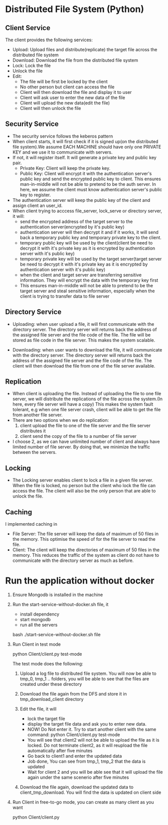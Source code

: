 # Distributed File System (Python)

## Client Service

The client provides the following services:

  - Upload: Upload files and distribute(replicate) the target file across the distributed file system
  - Download: Download the file from the distributed file system
  - Lock: Lock the file
  - Unlock the file
  - Edit: 
    - The file will be first be locked by the client
    - No other person but client can access the file
    - Client will then download the file and display it to user
    - Client will ask user to enter the new data of the file
    - Client will upload the new data(edit the file)
    - Client will then unlock the file
          
 ## Security Service
 
 - The security service follows the keberos pattern
 - When client starts, it will first check if it is signed up(on the distributed file system).We assume EACH MACHINE should have only one PRIVATE KEY and we use it to communicate with servers.
 - If not, it will register itself. It will generate a private key and public key pair. 
     - Private Key: Client will keep the private key. 
     - Public Key: Client will encrypt it with the authentication server's public key and send the encrypted public key to client. This ensures man-in-middle will not be able to pretend to be the auth server.
     In here, we assume the client must know authentication server's public key to register.
 - The authentication server will keep the public key of the client and assign client an user_id.
 - When client trying to acccess file_server, lock_serve or directory server, it will:
    - send the encrypted address of the target server to the authentication server(encrypted by it's public key)
    - authentication server will then decrypt it and if it works, it will send back a temporary public key and temporary private key to the client.
    - temporary public key will be used by the client(client be need to decrypt it with it's private key as it is encrypted by authentication server with it's public key)
    - temporary private key will be used by the target server(target server be need to decrypt it with it's private key as it is encrypted by authentication server with it's public key)
    - when the client and target server are transferring sensitive information. They will encrypt the data with the temporary key first
    - This ensures man-in-middle will not be able to pretend to be the target server and steal sensitive information, especially when the client is trying to  transfer data to file server

## Directory Service
  - Uploading: when user upload a file, it will first communicate with the directory server. The directory server will returns back the address of the assigned file server and the file code of the file. 
  The file will be stored as file code in the file server. This makes the system scalable.
  
  - Downloading: when user wants to download the file, it will communicate with the directory server. The directory server will returns back the address of the assigned file server and the file code of the file.
  The client will then download the file from one of the file server available.
  
## Replication
  - When client is uploading the file. Instead of uploading the file to one file server, we will distribute the replications of the file across the system.(In here, every file server will have a copy)
  This makes the system fault tolerant, e.g when one file server crash, client will be able to get the file from another file server.
  - There are two options when we do replication:
    1. client upload the file to one of the file server and the file server distributes it
    2. client send the copy of the file to a number of file server
  - I choose 2, as we can have unlimited number of client and always have limited number of file server. By doing that, we minimize the traffic between the servers.

## Locking
- The Locking server enables client to lock a file in a given file server. When the file is locked, no person but the client who lock the file can access the file. The client will also be the only person that are able to unlock the file.

## Caching
I implemented caching in
  - File Server: The file server will keep the data of maximum of 50 files in the memory. This optimise the speed of for the file server to read the file.
  - Client: The client will keep the directories of maximum of 50 files in the memory. This reduces the traffic of the system as client do not have to communicate with the directory server as much as before.
  
  
# Run the application without docker

1. Ensure Mongodb is installed in the machine
2. Run the start-service-without-docker.sh file, it
    
    - install dependency
    - start mongodb
    - run all the servers
    
    bash ./start-service-without-docker.sh file
    
    
3. Run Client in test mode
    
    python Client/client.py test-mode
   
   The test mode does the following:
   
    1. Upload a log file to distributed file system. You will now be able to tmp_0, tmp_1 .. folders, you will be able to see that the files are created under these directory
    
    2. Download the file again from the DFS and store it in tmp_download_client directory
    3. Edit the file, it will
        - lock the target file
        - display the target file data and ask you to enter new data.
        - NOW! Do Not enter it. Try to start another client with the same command: python Client/client.py test-mode
        - You will see that client2 will not be able to upload the file as it is locked. Do not terminate client2, as it will reupload the file automatically after five minutes
        - Go back to client1 and enter the updated data
        - Job done, You can see from tmp_1, tmp_2 that the data is updated
        - Wait for client 2 and you will be able see that it will upload the file again under the same scenerio after five minutes
    4. Download the file again, download the updated data to client_tmp_download. You will find the data is updated on client side
    
 4. Run Client in free-to-go mode, you can create as many client as you want
    
      python Client/client.py 
    
     
    
    

  
  

